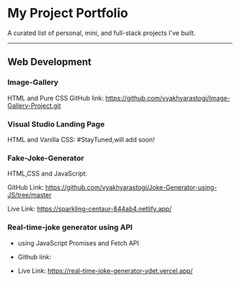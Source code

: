 # My Project Portfolio

A curated list of personal, mini, and full-stack projects I've built.

---

## Web Development

  ### Image-Gallery
  HTML and Pure CSS
  GitHub link:
  https://github.com/vyakhyarastogi/Image-Gallery-Project.git

 ### Visual Studio Landing Page
  HTML and Vanilla CSS: #StayTuned,will add soon!

 ### Fake-Joke-Generator
  
  HTML,CSS and JavaScript:
  
  GitHub Link:
  https://github.com/vyakhyarastogi/Joke-Generator-using-JS/tree/master
  
  Live Link:
  https://sparkling-centaur-844ab4.netlify.app/

 ### Real-time-joke generator using API
- using JavaScript Promises and Fetch API
- Github link:

- Live Link:
  https://real-time-joke-generator-ydet.vercel.app/
